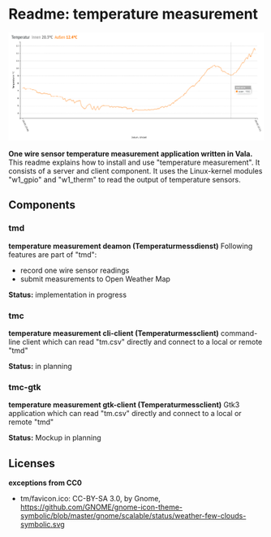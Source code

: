 # Readme: temperature measurement

![Eclipse 2015](/tm/150320eclipse.png)

**One wire sensor temperature measurement application written in Vala.**
This readme explains how to install and use "temperature measurement". It consists of a server and client component. It uses the Linux-kernel modules "w1_gpio" and "w1_therm" to read the output of temperature sensors.

## Components

### tmd
**temperature measurement deamon (Temperaturmessdienst)**
Following features are part of "tmd":
 - record one wire sensor readings
 - submit measurements to Open Weather Map

**Status:** implementation in progress

### tmc
**temperature measurement cli-client (Temperaturmessclient)**
command-line client which can read "tm.csv" directly and connect to a local or remote "tmd"

**Status:** in planning

### tmc-gtk
**temperature measurement gtk-client (Temperaturmessclient)**
Gtk3 application which can read "tm.csv" directly and connect to a local or remote "tmd"

**Status:** Mockup in planning

## Licenses
**exceptions from CC0**
- tm/favicon.ico: CC-BY-SA 3.0, by Gnome, https://github.com/GNOME/gnome-icon-theme-symbolic/blob/master/gnome/scalable/status/weather-few-clouds-symbolic.svg 

